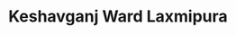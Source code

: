 ---
title: Keshavganj Ward Laxmipura
url: /keshavganj-ward-laxmipura/
latitude: 23.83
longitude: 78.733
---